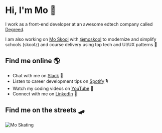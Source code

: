 # Hi, I'm Mo 👋

I work as a front-end developer at an awesome edtech company called [Degreed](http://degreed.com/).


I am also working on [Mo Skool](https://moskool.com) with [@moskool](https://github.com/moskool) to modernize and simplify schools (skoolz) and course delivery using  top tech and UI/UX patterns 🚀



## Find me online 🌎
- Chat with me on <a href="https://mo-skool.slack.com/archives/C01BD7GDS4F">Slack</a> 💬
- Listen to career development tips on <a href="https://open.spotify.com/show/05zMrubk08T85mfEn0DIx6">Spotify</a> 🎙
- Watch my coding videos on <a href="https://www.youtube.com/channel/UCWAPvsUtwlnbbHdxk_CX2yg?view_as=subscriber">YouTube</a> 🍿
- Connect with me on <a href="https://www.linkedin.com/in/mo-sharif/">LinkedIn</a> 💼


## Find me on the streets 🛹

![Mo Skating](https://images.ctfassets.net/d9vefg82sy0n/5ESjFT1jRBTbZWbFW9paWM/73b4ee354f84878d647cacbd5d0c25d5/moskating.gif)
